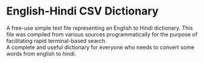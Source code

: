 # English-Hindi CSV Dictionary
A free-use simple text file representing an English to Hindi dictionary. This file was compiled from various sources programmatically for the purpose of facilitating rapid terminal-based search.  
A complete and useful dictionary for everyone who needs to convert some words from english to hindi. 
